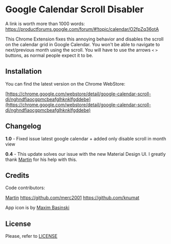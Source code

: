 # Google Calendar Scroll Disabler

A link is worth more than 1000 words: [https://productforums.google.com/forum/#!topic/calendar/O2fpZq36otA
](https://productforums.google.com/forum/#!topic/calendar/O2fpZq36otA)

This Chrome Extension fixes this annoying behavior and disables the scroll on the calendar grid in Google Calendar. You won't be able to navigate to next/previous month using the scroll. You will have to use the arrows `<` `>` buttons, as normal people expect it to be.

## Installation

You can find the latest version on the Chrome WebStore:

[https://chrome.google.com/webstore/detail/google-calendar-scroll-di/nghndfiaocgpmcbeafglhknklfgddebe](https://chrome.google.com/webstore/detail/google-calendar-scroll-di/nghndfiaocgpmcbeafglhknklfgddebe)

## Changelog

**1.0** - Fixed issue latest google calendar + added only disable scroll in month view

**0.4** - This update solves our issue with the new Material Design UI. I greatly thank [Martin](https://github.com/apphancer) for his help with this.



## Credits
Code contributors:

[Martin](https://github.com/apphancer)
https://github.com/merc2001
https://github.com/knumat

App icon is by [Maxim Basinski](https://www.iconfinder.com/vasabii)

## License
Please, refer to [LICENSE](./LICENSE)
